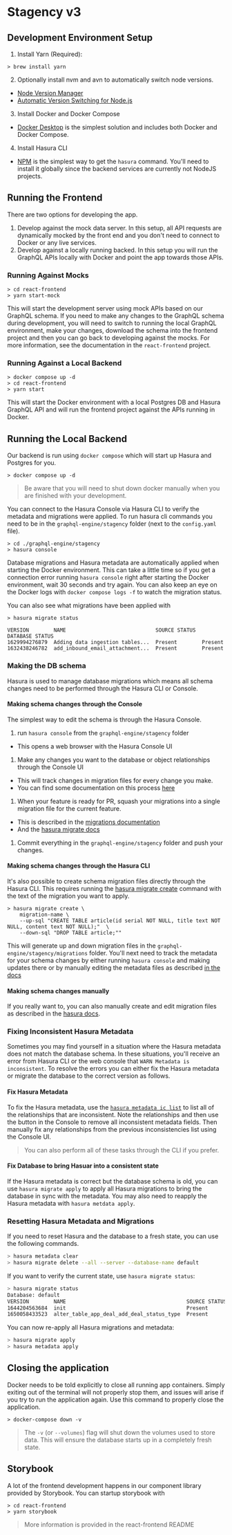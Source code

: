 # Stagency v3

## Development Environment Setup

1. Install Yarn (Required):

```!#bin/bash
> brew install yarn
```

2. Optionally install nvm and avn to automatically switch node versions.

- [Node Version Manager](https://github.com/nvm-sh/nvm)
- [Automatic Version Switching for Node.js](https://github.com/wbyoung/avn)

3. Install Docker and Docker Compose

- [Docker Desktop](https://docs.docker.com/get-docker/) is the simplest solution and includes both Docker and Docker
Compose.

4. Install Hasura CLI

- [NPM](https://hasura.io/docs/latest/graphql/core/hasura-cli/install-hasura-cli/#install-through-npm) is the simplest
way to get the `hasura` command. You'll need to install it globally since the backend services are currently not NodeJS
projects.

## Running the Frontend

There are two options for developing the app.

1. Develop against the mock data server. In this setup, all API requests are
dynamically mocked by the front end and you don't need to connect to Docker or any live
services.
1. Develop against a locally running backed. In this setup you will run the
GraphQL APIs locally with Docker and point the app towards those APIs.

### Running Against Mocks

```!#bin/bash
> cd react-frontend
> yarn start-mock
```

This will start the development server using mock APIs based on our GraphQL
schema. If you need to make any changes to the GraphQL schema during
development, you will need to switch to running the local GraphQL environment,
make your changes, download the schema into the frontend project and then you
can go back to developing against the mocks. For more information, see the
documentation in the `react-frontend` project.

### Running Against a Local Backend

```!#bin/bash
> docker compose up -d
> cd react-frontend
> yarn start
```

This will start the Docker environment with a local Postgres DB and Hasura
GraphQL API and will run the frontend project against the APIs running in Docker.

## Running the Local Backend

Our backend is run using `docker compose` which will start up Hasura and Postgres for you.

```!#bin/bash
> docker compose up -d
```

> Be aware that you will need to shut down docker manually when you are finished
> with your development.

You can connect to the Hasura Console via Hasura CLI to verify the metadata and migrations were applied.
To run hasura cli commands you need to be in the `graphql-engine/stagency` folder
(next to the `config.yaml` file).

```!#bin/bash
> cd ./graphql-engine/stagency
> hasura console
```

Database migrations and Hasura metadata are automatically applied when starting the
Docker environment. This can take a little time so if you get a connection error running
`hasura console` right after starting the Docker environment, wait 30 seconds and try
again. You can also keep an eye on the Docker logs with `docker compose logs -f` to watch
the migration status.

You can also see what migrations have been applied with

```!#bin/bash
> hasura migrate status

VERSION        NAME                             SOURCE STATUS  DATABASE STATUS
1629994276879  Adding data ingestion tables...  Present        Present
1632438246782  add_inbound_email_attachment...  Present        Present
```

### Making the DB schema

Hasura is used to manage database migrations which means all schema changes need to be performed
through the Hasura CLI or Console.

#### Making schema changes through the Console

The simplest way to edit the schema is through the Hasura Console.

1. run `hasura console` from the `graphql-engine/stagency` folder
  - This opens a web browser with the Hasura Console UI
1. Make any changes you want to the database or object relationships through the Console UI
  - This will track changes in migration files for every change you make.
  - You can find some documentation on this process
    [here](https://hasura.io/docs/latest/graphql/core/migrations/migrations-setup/#step-5-add-a-new-table-and-see-how-migrations-and-metadata-is-updated)
1. When your feature is ready for PR, squash your migrations into a single migration file for the
   current feature.
  - This is described in the [migrations
  documentation](https://hasura.io/docs/latest/graphql/core/migrations/migrations-setup/#step-6-squash-migrations-and-add-checkpoints-to-version-control)
  - And the [hasura migrate docs](https://hasura.io/docs/latest/graphql/core/hasura-cli/hasura_migrate_squash/)
1. Commit everything in the `graphql-engine/stagency` folder and push your changes.

#### Making schema changes through the Hasura CLI

It's also possible to create schema migration files directly through the Hasura CLI. This requires
running the [hasura migrate create](https://hasura.io/docs/latest/graphql/core/hasura-cli/hasura_migrate_create/)
command with the text of the migration you want to apply.


```!#bin/bash
> hasura migrate create \
    migration-name \
    --up-sql "CREATE TABLE article(id serial NOT NULL, title text NOT NULL, content text NOT NULL);"  \
    --down-sql "DROP TABLE article;""
```

This will generate up and down migration files in the `graphql-engine/stagency/migrations` folder. You'll next need
to track the metadata for your schema changes by either running `hasura console` and making updates there or by
manually editing the metadata files as described [in the
docs](https://hasura.io/docs/latest/graphql/core/migrations/config-v2/reference/metadata-format/)

#### Making schema changes manually

If you really want to, you can also manually create and edit migration files as described in the
[hasura docs](https://hasura.io/docs/latest/graphql/core/migrations/advanced/writing-migrations-manually/).

### Fixing Inconsistent Hasura Metadata

Sometimes you may find yourself in a situation where the Hasura metadata does not match the database schema. In these
situations, you'll receive an error from Hasura CLI or the web console that `WARN Metadata is inconsistent`. To resolve
the errors you can either fix the Hasura metadata or migrate the database to the correct version as follows.

#### Fix Hasura Metadata

To fix the Hasura metadata, use the
[`hasura metadata ic list`](https://hasura.io/docs/latest/graphql/core/hasura-cli/hasura_metadata_inconsistency/) to
list all of the relationships that are inconsistent. Note the relationships and then use the button in the Console to
remove all inconsistent metadata fields. Then manually fix any relationships from the previous inconsistencies list
using the Console UI.

> You can also perform all of these tasks through the CLI if you prefer.

#### Fix Database to bring Hasuar into a consistent state

If the Hasura metadata is correct but the database schema is old, you can use `hasura migrate apply` to apply all Hasura
migrations to bring the database in sync with the metadata. You may also need to reapply the Hasura metadata with
`hasura metdata apply`.

### Resetting Hasura Metadata and Migrations

If you need to reset Hasura and the database to a fresh state, you can use the following commands.

```sh
> hasura metadata clear
> hasura migrate delete --all --server --database-name default
```

If you want to verify the current state, use `hasura migrate status`:

```sh
> hasura migrate status
Database: default
VERSION        NAME                                       SOURCE STATUS  DATABASE STATUS
1644204563684  init                                       Present        Not Present
1650058433523  alter_table_app_deal_add_deal_status_type  Present        Not Present
```

You can now re-apply all Hasura migrations and metadata:

```sh
> hasura migrate apply
> hasura metadata apply
```

## Closing the application

Docker needs to be told explicitly to close all running app containers. Simply
exiting out of the terminal will not properly stop them, and issues will arise
if you try to run the application again. Use this command to properly close the
application.

```!#bin/bash
> docker-compose down -v
```

> The `-v` (or `--volumes`) flag will shut down the volumes used to store data. This will
> ensure the database starts up in a completely fresh state.

## Storybook

A lot of the frontend development happens in our component library provided by
Storybook. You can startup storybook with


```!#bin/bash
> cd react-frontend
> yarn storybook
```

> More information is provided in the react-frontend README

